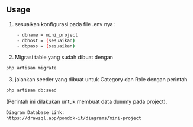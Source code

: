 ## Usage

1. sesuaikan konfigurasi pada file .env nya :
```bash
    - dbname = mini_project
    - dbhost = (sesuaikan)
    - dbpass = (sesuaikan)
```
2. Migrasi table yang sudah dibuat dengan 
```bash
php artisan migrate
```
3. jalankan seeder yang dibuat untuk Category dan Role dengan perintah 
```bash
php artisan db:seed
```
(Perintah ini dilakukan untuk membuat data dummy pada project).

```bash
Diagram Database Link:
https://drawsql.app/pondok-it/diagrams/mini-project
```
